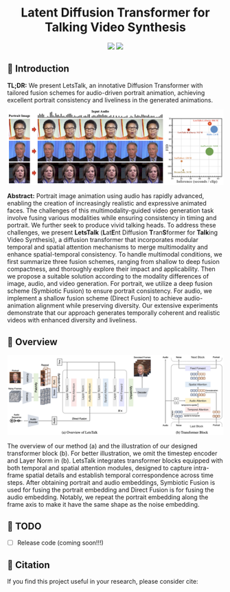 <div align="center">

<h1> Latent Diffusion Transformer for Talking Video Synthesis </h1>

<a href='https://zhang-haojie.github.io/project-pages/letstalk.html'><img src='https://img.shields.io/badge/Project-Page-green'></a> 
<a href=''><img src='https://img.shields.io/badge/Technique-Report-red'></a> 

</div>


## 🚀 Introduction
**TL;DR:** We present LetsTalk, an innotative Diffusion Transformer with tailored fusion schemes for audio-driven portrait animation, achieving excellent portrait consistency and liveliness in the generated animations.

<div align="center">
<img width="800" alt="image" src="assets/teaser.png?raw=true">
</div>

**Abstract:** Portrait image animation using audio has rapidly advanced, enabling the creation of increasingly realistic and expressive animated faces. The challenges of this multimodality-guided video generation task involve fusing various modalities while ensuring consistency in timing and portrait. We further seek to produce vivid talking heads. 
To address these challenges, we present **LetsTalk** (**L**at**E**nt Diffusion **T**ran**S**former for **Talk**ing Video Synthesis), a diffusion transformer that incorporates modular temporal and spatial attention mechanisms to merge multimodality and enhance spatial-temporal consistency. 
To handle multimodal conditions, we first summarize three fusion schemes, ranging from shallow to deep fusion compactness, and thoroughly explore their impact and applicability. Then we propose a suitable solution according to the modality differences of image, audio, and video generation. 
For portrait, we utilize a deep fusion scheme (Symbiotic Fusion) to ensure portrait consistency. For audio, we implement a shallow fusion scheme (Direct Fusion) to achieve audio-animation alignment while preserving diversity. Our extensive experiments demonstrate that our approach generates temporally coherent and realistic videos with enhanced diversity and liveliness.


## 🎁 Overview

<div align="center">
<img width="800" alt="image" src="assets/pipeline.png?raw=true">
</div>

The overview of our method (a) and the illustration of our designed transformer block (b). For better illustration, we omit the timestep encoder and Layer Norm in (b). LetsTalk integrates transformer blocks equipped with both temporal and spatial attention modules, designed to capture intra-frame spatial details and establish temporal correspondence across time steps. After obtaining portrait and audio embeddings, Symbiotic Fusion is used for fusing the portrait embedding and Direct Fusion is for fusing the audio embedding. Notably, we repeat the portrait embedding along the frame axis to make it have the same shape as the noise embedding.



## 📆 TODO
- [ ] Release code (coming soon!!!)

<!-- ## Visualization

### English

### Chinese

### Singing

### AI-generated Portraits -->



## 🎫 Citation
If you find this project useful in your research, please consider cite:

```BibTeX

```